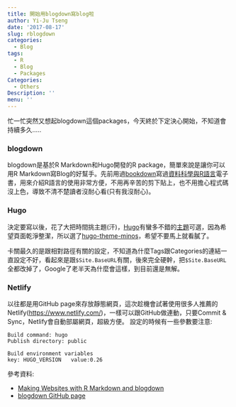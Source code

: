 ```yaml
---
title: 開始用blogdown寫blog啦
author: Yi-Ju Tseng
date: '2017-08-17'
slug: rblogdown
categories:
  - Blog
tags:
  - R
  - Blog
  - Packages
Categories:
  - Others
Description: ''
menu: ''
---
```


忙一忙突然又想起blogdown這個packages，今天終於下定決心開始，不知道會持續多久.....

### blogdown

blogdown是基於R Markdown和Hugo開發的R package，簡單來說是讓你可以用R Markdown寫Blog的好幫手。先前用過[bookdown](https://bookdown.org/yihui/bookdown/)寫過[資料科學與R語言](yijutseng.github.io/DataScienceRBook/)電子書，用來介紹R語言的使用非常方便，不用再辛苦的剪下貼上，也不用擔心程式碼沒上色，導致不清不楚讀者沒耐心看(只有我沒耐心)。

### Hugo

決定要寫以後，花了大把時間挑主題(汗)，[Hugo](https://gohugo.io/)有蠻多不錯的[主題](https://themes.gohugo.io/)可選，因為希望頁面乾淨整潔，所以選了[hugo-theme-minos](https://github.com/carsonip/hugo-theme-minos)，希望不要馬上就看膩了。

卡關最久的是跟相對路徑有關的設定，不知道為什麼Tags跟Categories的連結一直設定不好，看起來是跟`$Site.BaseURL`有關，後來完全硬幹，把`$Site.BaseURL`全都改掉了，Google了老半天為什麼會這樣，到目前還是無解。

### Netlify

以往都是用GitHub page來存放靜態網頁，這次趁機會試著使用很多人推薦的Netlify(https://www.netlify.com/)，一樣可以跟GitHub做連動，只要Commit & Sync，Netlify會自動部屬網頁，超級方便。
設定的時候有一些參數要注意:

```
Build command: hugo
Publish directory: public

Build environment variables
key: HUGO_VERSION   value:0.26
```

參考資料:

- [Making Websites with R Markdown and blogdown](https://slides.yihui.name/2017-rstudio-webinar-blogdown-Yihui-Xie.html )
- [blogdown GitHub page](https://github.com/rstudio/blogdown)